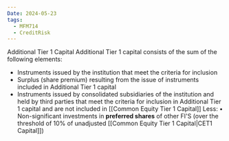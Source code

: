 ```yaml
---
Date: 2024-05-23
tags:
  - MFM714
  - CreditRisk
---
```

Additional Tier 1 Capital
Additional Tier 1 capital consists of the sum of the following elements:
* ﻿﻿Instruments issued by the institution that meet the criteria for inclusion
* ﻿﻿Surplus (share premium) resulting from the issue of instruments included in Additional Tier 1 capital
* ﻿﻿Instruments issued by consolidated subsidiaries of the institution and held by third parties that meet the criteria for inclusion in Additional Tier 1 capital and are not included in [[Common Equity Tier 1 Capital]]
Less:
• Non-significant investments in **preferred shares** of other FI'S (over the threshold of 10% of unadjusted [[Common Equity Tier 1 Capital|CET1 Capital]])